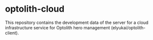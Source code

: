 # optolith-cloud
This repository contains the development data of the server for a cloud infrastructure service for Optolith hero management (elyukai/optolith-client).
